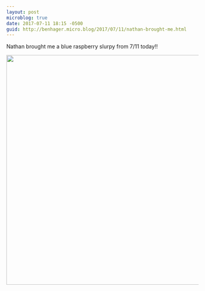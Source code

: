 ```yaml
---
layout: post
microblog: true
date: 2017-07-11 18:15 -0500
guid: http://benhager.micro.blog/2017/07/11/nathan-brought-me.html
---
```

Nathan brought me a blue raspberry slurpy from 7/11 today!!

<img src="http://hager.blog/uploads/2017/6257596a0b.jpg" width="600" height="600" />
